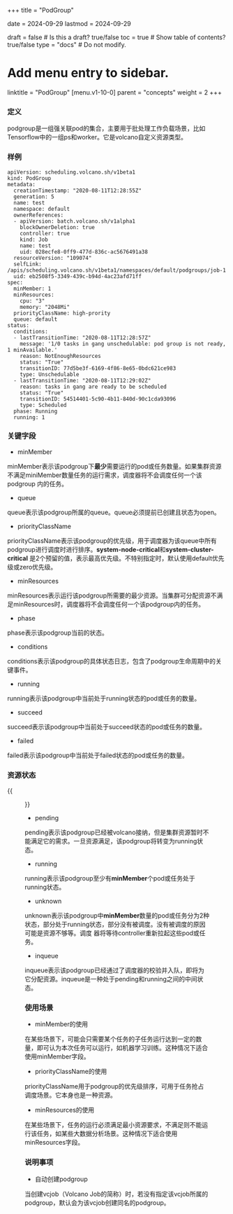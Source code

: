 +++
title = "PodGroup"

date = 2024-09-29
lastmod = 2024-09-29

draft = false  # Is this a draft? true/false
toc = true  # Show table of contents? true/false
type = "docs"  # Do not modify.

# Add menu entry to sidebar.
linktitle = "PodGroup"
[menu.v1-10-0]
  parent = "concepts"
  weight = 2
+++

### 定义
podgroup是一组强关联pod的集合，主要用于批处理工作负载场景，比如Tensorflow中的一组ps和worker。它是volcano自定义资源类型。

### 样例
```shell
apiVersion: scheduling.volcano.sh/v1beta1
kind: PodGroup
metadata:
  creationTimestamp: "2020-08-11T12:28:55Z"
  generation: 5
  name: test
  namespace: default
  ownerReferences:
  - apiVersion: batch.volcano.sh/v1alpha1
    blockOwnerDeletion: true
    controller: true
    kind: Job
    name: test
    uid: 028ecfe8-0ff9-477d-836c-ac5676491a38
  resourceVersion: "109074"
  selfLink: /apis/scheduling.volcano.sh/v1beta1/namespaces/default/podgroups/job-1
  uid: eb2508f5-3349-439c-b94d-4ac23afd71ff
spec:
  minMember: 1
  minResources:
    cpu: "3"
    memory: "2048Mi"
  priorityClassName: high-prority
  queue: default
status:
  conditions:
  - lastTransitionTime: "2020-08-11T12:28:57Z"
    message: '1/0 tasks in gang unschedulable: pod group is not ready, 1 minAvailable.'
    reason: NotEnoughResources
    status: "True"
    transitionID: 77d5be3f-6169-4f86-8e65-0bdc621ce983
    type: Unschedulable
  - lastTransitionTime: "2020-08-11T12:29:02Z"
    reason: tasks in gang are ready to be scheduled
    status: "True"
    transitionID: 54514401-5c90-4b11-840d-90c1cda93096
    type: Scheduled
  phase: Running
  running: 1

```

### 关键字段
* minMember

minMember表示该podgroup下**最少**需要运行的pod或任务数量。如果集群资源不满足miniMember数量任务的运行需求，调度器将不会调度任何一个该podgroup
内的任务。

* queue

queue表示该podgroup所属的queue。queue必须提前已创建且状态为open。

* priorityClassName

priorityClassName表示该podgroup的优先级，用于调度器为该queue中所有podgroup进行调度时进行排序。**system-node-critical**和**system-cluster-critical**
是2个预留的值，表示最高优先级。不特别指定时，默认使用default优先级或zero优先级。

* minResources

minResources表示运行该podgroup所需要的最少资源。当集群可分配资源不满足minResources时，调度器将不会调度任何一个该podgroup内的任务。

* phase

phase表示该podgroup当前的状态。

* conditions

conditions表示该podgroup的具体状态日志，包含了podgroup生命周期中的关键事件。

* running

running表示该podgroup中当前处于running状态的pod或任务的数量。

* succeed

succeed表示该podgroup中当前处于succeed状态的pod或任务的数量。

* failed

failed表示该podgroup中当前处于failed状态的pod或任务的数量。

### 资源状态

{{<figure library="1" src="status-DAG.png" title="status-DAG">}}

* pending

pending表示该podgroup已经被volcano接纳，但是集群资源暂时不能满足它的需求。一旦资源满足，该podgroup将转变为running状态。

* running

running表示该podgroup至少有**minMember**个pod或任务处于running状态。

* unknown

unknown表示该podgroup中**minMember**数量的pod或任务分为2种状态，部分处于running状态，部分没有被调度。没有被调度的原因可能是资源不够等。调度
器将等待controller重新拉起这些pod或任务。

* inqueue

inqueue表示该podgroup已经通过了调度器的校验并入队，即将为它分配资源。inqueue是一种处于pending和running之间的中间状态。





  

### 使用场景
* minMember的使用

在某些场景下，可能会只需要某个任务的子任务运行达到一定的数量，即可认为本次任务可以运行，如机器学习训练。这种情况下适合使用minMember字段。

* priorityClassName的使用

priorityClassName用于podgroup的优先级排序，可用于任务抢占调度场景。它本身也是一种资源。

* minResources的使用

在某些场景下，任务的运行必须满足最小资源要求，不满足则不能运行该任务，如某些大数据分析场景。这种情况下适合使用minResources字段。

### 说明事项
* 自动创建podgroup

当创建vcjob（Volcano Job的简称）时，若没有指定该vcjob所属的podgroup，默认会为该vcjob创建同名的podgroup。